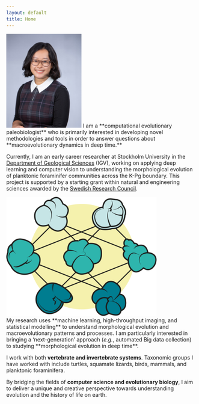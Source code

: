 ```yaml
---
layout: default
title: Home
---
```


<img class="portrait_left" src="images/portrait.jpg" height="250"/>
I am a **computational evolutionary paleobiologist** who is primarily interested in developing novel methodologies and tools in order to answer questions about **macroevolutionary dynamics in deep time.**

Currently, I am an early career researcher at Stockholm University in the <a href="https://www.su.se/geo/english/" target="_blank">Department of Geological Sciences</a> (IGV), working on applying deep learning and computer vision to understanding the morphological evolution of planktonic foraminifer communities across the K-Pg boundary. This project is supported by a starting grant within natural and engineering sciences awarded by the <a href="https://www.vr.se/" target="_blank">Swedish Research Council</a>.

<img class="portrait_right" src="images/foram-cnn.svg" width=400/>

<br/>
My research uses **machine learning, high-throughput imaging, and statistical modelling** to understand morphological evolution and macroevolutionary patterns and processes. I am particularly interested in bringing a ‘next-generation’ approach (<em>e.g.</em>, automated Big data collection) to studying **morphological evolution in deep time**.

I work with both **vertebrate and invertebrate systems**. Taxonomic groups I have worked with include turtles, squamate lizards, birds, mammals, and planktonic foraminifera.

By bridging the fields of **computer science and evolutionary biology**, I aim to deliver a unique and creative perspective towards understanding evolution and the history of life on earth.
